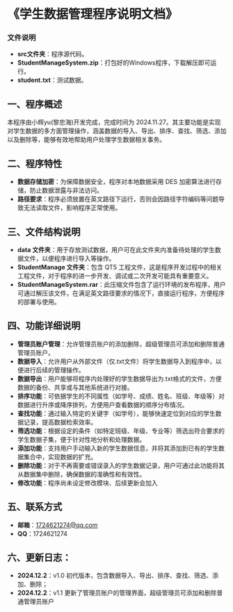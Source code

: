# 《学生数据管理程序说明文档》

### 文件说明
- **src文件夹**：程序源代码。
- **StudentManageSystem.zip**：打包好的Windows程序，下载解压即可运行。
- **student.txt**：测试数据。


## 一、程序概述
本程序由小辉yu(黎忠海)开发完成，完成时间为 2024.11.27。其主要功能是实现对学生数据的多方面管理操作，涵盖数据的导入、导出、排序、查找、筛选、添加以及删除等，能够有效地帮助用户处理学生数据相关事务。

## 二、程序特性
- **数据存储加密**：为保障数据安全，程序对本地数据采用 DES 加密算法进行存储，防止数据泄露与非法访问。
- **路径要求**：程序必须放置在英文路径下运行，否则会因路径字符编码等问题导致无法读取文件，影响程序正常使用。

## 三、文件结构说明
- **data 文件夹**：用于存放测试数据，用户可在此文件夹内准备待处理的学生数据文件，以便程序进行导入等操作。
- **StudentManage 文件夹**：包含 QT5 工程文件，这是程序开发过程中的相关工程文件，对于程序的进一步开发、调试或二次开发可能具有重要意义。
- **StudentManageSystem.rar**：此压缩文件包含了运行环境的发布程序，用户可通过解压该文件，在满足英文路径要求的情况下，直接运行程序，方便程序的部署与使用。

## 四、功能详细说明
- **管理员账户管理**：允许管理员账户的添加删除，超级管理员可添加和删除普通管理员账户。
- **数据导入**：允许用户从外部文件（仅.txt文件）将学生数据导入到程序中，以便进行后续的管理操作。
- **数据导出**：用户能够将程序内处理好的学生数据导出为.txt格式的文件，方便数据的备份、共享或与其他系统进行对接。
- **排序功能**：可依据学生的不同属性（如学号、成绩、姓名、班级、年级等）对数据进行升序或降序排列，方便用户查看数据的顺序分布情况。
- **查找功能**：通过输入特定的关键字（如学号），能够快速定位到对应的学生数据记录，提高数据检索效率。
- **筛选功能**：根据设定的条件（如特定班级、年级、专业等）筛选出符合要求的学生数据子集，便于针对性地分析和处理数据。
- **添加功能**：支持用户手动输入新的学生数据信息，并将其添加到已有的学生数据集合中，实现数据的扩充。
- **删除功能**：对于不再需要或错误录入的学生数据记录，用户可通过此功能将其从数据集中删除，确保数据的准确性和有效性。
- **修改功能**：程序尚未设定修改模块、后续更新会加入

## 五、联系方式
- **邮箱**：1724621274@qq.com
- **QQ**：1724621274

## 六、更新日志：
- **2024.12.2**：v1.0 初代版本，包含数据导入、导出、排序、查找、筛选、添加、删除；
- **2024.12.2**：v1.1 更新了管理员账户的管理界面，超级管理员可添加和删除普通管理员账户
